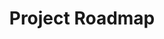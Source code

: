 ---
layout: blog-projectroadmap
title: Project Roadmap

nav: blog
card:  Project Roadmap
creator : admin IDNI
publisher_handle : IDNI
description:  Tau is a language. It is a programming language, but not only such. It may express virtually any arbitrary knowledge, rules, and processes
type: blog
fbnumberID: ARSPSs08qmchtVLR0kVb_UwG5dfUzbNOBDDfZ_RFFn44FfdJN0Crymsm2kcHsTqcYEg

namespace: faq.projectroadmap
permalink: /blog/projectroadmap
permalink_en: /blog/projectroadmap
permalink_es: /blog/projectroadmap
---